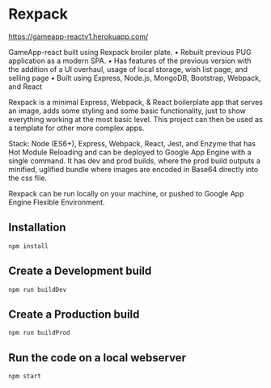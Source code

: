 # Rexpack
https://gameapp-reactv1.herokuapp.com/

GameApp-react built using Rexpack broiler plate.
•	Rebuilt previous PUG application as a modern SPA.
•	Has features of the previous version with the addition of a UI overhaul, usage of local storage, wish list page, and selling page
•	Built using Express, Node.js, MongoDB, Bootstrap, Webpack, and React


Rexpack is a minimal Express, Webpack, & React boilerplate app that serves an image, adds some styling and some basic functionality, just to show everything working at the most basic level. This project can then be used as a template for other more complex apps.

Stack: Node (ES6+), Express, Webpack, React, Jest, and Enzyme that has Hot Module Reloading and can be deployed to Google App Engine with a single command. It has dev and prod builds, where the prod build outputs a minified, uglified bundle where images are encoded in Base64 directly into the css file.

Rexpack can be run locally on your machine, or pushed to Google App Engine Flexible Environment.

## Installation

    npm install

## Create a Development build

    npm run buildDev

## Create a Production build

    npm run buildProd

## Run the code on a local webserver

    npm start
